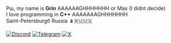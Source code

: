 Рш, my name is **Grin** AAAAAAGHHHHHHH or Max (I didnt decide)  
I love programming in **C++** AAAAAAAGHHHHHHH  
Saint-Petersburgб Russia 🪆🇷🇺🇺🇸

[![Discord](https://img.shields.io/badge/Discord-5865F2?logo=discord&logoColor=white)](https://discordapp.com/users/481061464342265856)
[![Telegram](https://img.shields.io/badge/Telegram-26A5E4?logo=telegram&logoColor=white)](https://t.me/grintgz)
[![X](https://img.shields.io/badge/X-000000?logo=x&logoColor=white)](https://x.com/GrinlexTw)
